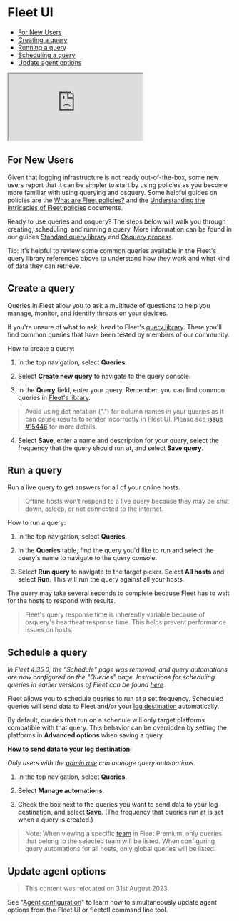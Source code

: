 # Fleet UI
- [For New Users](#for-new-users)
- [Creating a query](#create-a-query)
- [Running a query](#run-a-query)
- [Scheduling a query](#schedule-a-query)
- [Update agent options](#update-agent-options)

<div purpose="embedded-content">
   <iframe src="https://www.youtube.com/embed/1VNvg3_drow" allowfullscreen></iframe>
</div>

## For New Users

Given that logging infrastructure is not ready out-of-the-box, some new users report that it can be simpler to start by using policies as you become more familiar with using querying and osquery. Some helpful guides on policies are the [What are Fleet policies?](https://fleetdm.com/securing/what-are-fleet-policies) and the [Understanding the intricacies of Fleet policies](https://fleetdm.com/guides/understanding-the-intricacies-of-fleet-policies) documents.

Ready to use queries and osquery? The steps below will walk you through creating, scheduling, and running a query. More information can be found in our guides [Standard query library](https://fleetdm.com/docs/using-fleet/standard-query-library) and [Osquery process](https://fleetdm.com/docs/using-fleet/osquery-process).

Tip: It's helpful to review some common queries available in the Fleet's query library referenced above to understand how they work and what kind of data they can retrieve.

## Create a query

Queries in Fleet allow you to ask a multitude of questions to help you manage, monitor, and identify threats on your devices. 

If you're unsure of what to ask, head to Fleet's [query library](https://fleetdm.com/queries). There you'll find common queries that have been tested by members of our community.

How to create a query:

1. In the top navigation, select **Queries**.

2. Select **Create new query** to navigate to the query console.

3. In the **Query** field, enter your query. Remember, you can find common queries in [Fleet's library](https://fleetdm.com/queries).
> Avoid using dot notation (".") for column names in your queries as it can cause results to render incorrectly in Fleet UI. Please see [issue #15446](https://github.com/fleetdm/fleet/issues/15446) for more details. 

4. Select **Save**, enter a name and description for your query, select the frequency that the query should run at, and select **Save query**.

## Run a query

Run a live query to get answers for all of your online hosts.

> Offline hosts won’t respond to a live query because they may be shut down, asleep, or not connected to the internet.

How to run a query:

1. In the top navigation, select **Queries**.

2. In the **Queries** table, find the query you'd like to run and select the query's name to navigate to the query console.

3. Select **Run query** to navigate to the target picker. Select **All hosts** and select **Run**. This will run the query against all your hosts.

The query may take several seconds to complete because Fleet has to wait for the hosts to respond with results.

> Fleet's query response time is inherently variable because of osquery's heartbeat response time. This helps prevent performance issues on hosts.

## Schedule a query

*In Fleet 4.35.0, the "Schedule" page was removed, and query automations are now configured on the "Queries" page. Instructions for scheduling queries in earlier versions of Fleet can be found [here](https://github.com/fleetdm/fleet/blob/ac797c8f81ede770853c25fd04102da9f5e109bf/docs/Using-Fleet/Fleet-UI.md#schedule-a-query).*

Fleet allows you to schedule queries to run at a set frequency. Scheduled queries will send data to Fleet and/or your [log destination](https://fleetdm.com/docs/using-fleet/log-destinations) automatically. 

By default, queries that run on a schedule will only target platforms compatible with that query. This behavior can be overridden by setting the platforms in **Advanced options** when saving a query.

**How to send data to your log destination:**

*Only users with the [admin role](https://fleetdm.com/docs/using-fleet/manage-access#admin) can manage query automations.*

1. In the top navigation, select **Queries**.

2. Select **Manage automations**.

3. Check the box next to the queries you want to send data to your log destination, and select **Save**. (The frequency that queries run at is set when a query is created.)

> Note: When viewing a specific [team](https://fleetdm.com/docs/using-fleet/segment-hosts) in Fleet Premium, only queries that belong to the selected team will be listed. When configuring query automations for all hosts, only global queries will be listed.

## Update agent options

<!-- Heading is kept so that the link from the Fleet UI still works -->
<span id="configuring-agent-options" name="configuring-agent-options"></span>

> This content was relocated on 31st August 2023. 

See "[Agent configuration](https://fleetdm.com/docs/configuration/agent-configuration)" to learn how to simultaneously update agent options from the Fleet UI or fleetctl command line tool.

<meta name="title" value="Fleet UI">
<meta name="pageOrderInSection" value="200">
<meta name="description" value="Learn how to create, run, and schedule queries, as well as update agent options in the Fleet user interface.">
<meta name="navSection" value="The basics">
